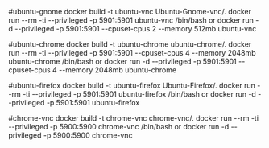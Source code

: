 #ubuntu-gnome
docker build -t ubuntu-vnc Ubuntu-Gnome-vnc/.
docker run --rm -ti --privileged -p 5901:5901 ubuntu-vnc /bin/bash
or
docker run -d --privileged -p 5901:5901 --cpuset-cpus 2 --memory 512mb  ubuntu-vnc

#ubuntu-chrome
docker build -t ubuntu-chrome ubuntu-chrome/.
docker run --rm -ti --privileged -p 5901:5901 --cpuset-cpus 4 --memory 2048mb ubuntu-chrome /bin/bash
or
docker run -d --privileged -p 5901:5901 --cpuset-cpus 4 --memory 2048mb  ubuntu-chrome

#ubuntu-firefox
docker build -t ubuntu-firefox Ubuntu-Firefox/.
docker run --rm -ti --privileged -p 5901:5901 ubuntu-firefox /bin/bash
or
docker run -d --privileged -p 5901:5901 ubuntu-firefox

#chrome-vnc
docker build -t chrome-vnc chrome-vnc/.
docker run --rm -ti --privileged -p 5900:5900 chrome-vnc /bin/bash
or
docker run -d --privileged -p 5900:5900 chrome-vnc